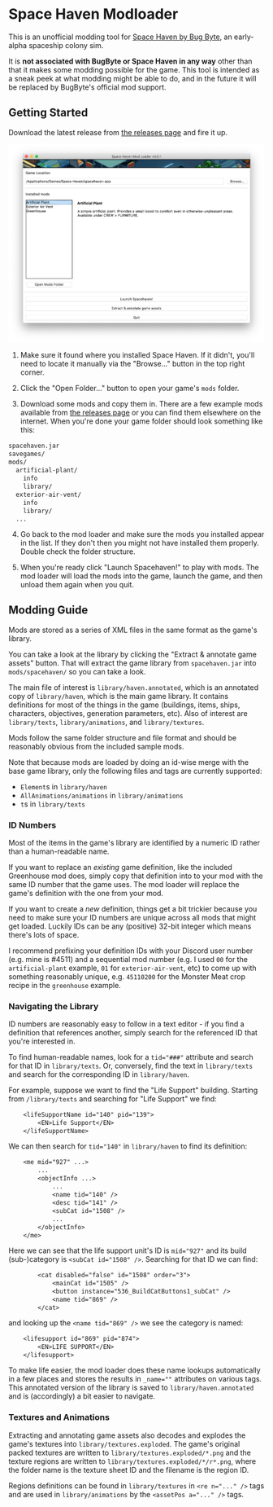 # Space Haven Modloader

This is an unofficial modding tool for [Space Haven by Bug Byte](http://bugbyte.fi/spacehaven/), an early-alpha spaceship colony sim.

It is **not associated with BugByte or Space Haven in any way** other than that it makes some modding possible for the game. This tool is intended as a sneak peek at what modding might be able to do, and in the future it will be replaced by BugByte's official mod support.


## Getting Started

Download the latest release from [the releases page](#) and fire it up.

![Screenshot](/screenshot.png?raw=true)

1. Make sure it found where you installed Space Haven. If it didn't, you'll need to locate it manually via the "Browse..." button in the top right corner.

2. Click the "Open Folder..." button to open your game's `mods` folder.

3. Download some mods and copy them in. There are a few example mods available from [the releases page](#) or you can find them elsewhere on the internet. When you're done your game folder should look something like this:

```
spacehaven.jar
savegames/
mods/
  artificial-plant/
    info
    library/
  exterior-air-vent/
    info
    library/
  ...
```

4. Go back to the mod loader and make sure the mods you installed appear in the list. If they don't then you might not have installed them properly. Double check the folder structure.

5. When you're ready click "Launch Spacehaven!" to play with mods. The mod loader will load the mods into the game, launch the game, and then unload them again when you quit.


## Modding Guide

Mods are stored as a series of XML files in the same format as the game's library.

You can take a look at the library by clicking the "Extract & annotate game assets" button. That will extract the game library from `spacehaven.jar` into `mods/spacehaven/` so you can take a look.

The main file of interest is `library/haven.annotated`, which is an annotated copy of `library/haven`, which is the main game library. It contains definitions for most of the things in the game (buildings, items, ships, characters, objectives, generation parameters, etc). Also of interest are `library/texts`, `library/animations`, and `library/textures`.

Mods follow the same folder structure and file format and should be reasonably obvious from the included sample mods.

Note that because mods are loaded by doing an id-wise merge with the base game library, only the following files and tags are currently supported:
- `Element`s in `library/haven`
- `AllAnimations/animations` in `library/animations`
- `t`s in `library/texts`


### ID Numbers

Most of the items in the game's library are identified by a numeric ID rather than a human-readable name.

If you want to replace an *existing* game definition, like the included Greenhouse mod does, simply copy that definition into to your mod with the same ID number that the game uses. The mod loader will replace the game's definition with the one from your mod.

If you want to create a *new* definition, things get a bit trickier because you need to make sure your ID numbers are unique across all mods that might get loaded. Luckily IDs can be any (positive) 32-bit integer which means there's lots of space.

I recommend prefixing your definition IDs with your Discord user number (e.g. mine is #4511) and a sequential mod number (e.g. I used `00` for the `artificial-plant` example, `01` for `exterior-air-vent`, etc) to come up with something reasonably unique, e.g. `45110200` for the Monster Meat crop recipe in the `greenhouse` example.


### Navigating the Library

ID numbers are reasonably easy to follow in a text editor - if you find a definition that references another, simply search for the referenced ID that you're interested in.

To find human-readable names, look for a `tid="###"` attribute and search for that ID in `library/texts`. Or, conversely, find the text in `library/texts` and search for the corresponding ID in `library/haven`.

For example, suppose we want to find the "Life Support" building. Starting from `/library/texts` and searching for "Life Support" we find:

```
    <lifeSupportName id="140" pid="139">
        <EN>Life Support</EN>
    </lifeSupportName>
```

We can then search for `tid="140"` in `library/haven` to find its definition:
```
    <me mid="927" ...>
        ...
        <objectInfo ...>
            ...
            <name tid="140" />
            <desc tid="141" />
            <subCat id="1508" />
            ...
        </objectInfo>
    </me>
```

Here we can see that the life support unit's ID is `mid="927"` and its build (sub-)category is `<subCat id="1508" />`. Searching for that ID we can find:

```
        <cat disabled="false" id="1508" order="3">
            <mainCat id="1505" />
            <button instance="536_BuildCatButtons1_subCat" />
            <name tid="869" />
        </cat>
```

and looking up the `<name tid="869" />` we see the category is named:

```
    <lifesupport id="869" pid="874">
        <EN>LIFE SUPPORT</EN>
    </lifesupport>
```

To make life easier, the mod loader does these name lookups automatically in a few places and stores the results in `_name=""` attributes on various tags. This annotated version of the library is saved to `library/haven.annotated` and is (accordingly) a bit easier to navigate.


### Textures and Animations

Extracting and annotating game assets also decodes and explodes the game's textures into `library/textures.exploded`. The game's original packed textures are written to `library/textures.exploded/*.png` and the texture regions are written to `library/textures.exploded/*/r*.png`, where the folder name is the texture sheet ID and the filename is the region ID.

Regions definitions can be found in `library/textures` in `<re n="..." />` tags and are used in `library/animations` by the `<assetPos a="..." />` tags.
